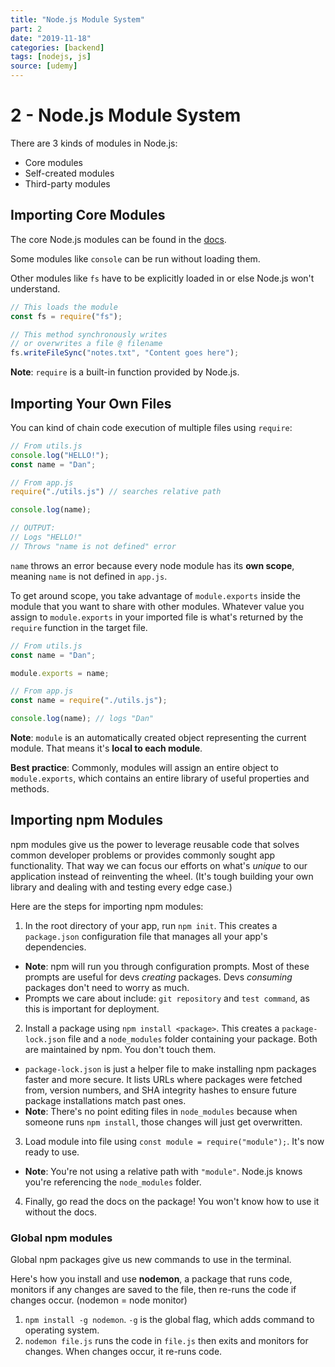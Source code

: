 ```yaml
---
title: "Node.js Module System"
part: 2
date: "2019-11-18"
categories: [backend]
tags: [nodejs, js]
source: [udemy]
---
```


# 2 - Node.js Module System

There are 3 kinds of modules in Node.js:
* Core modules
* Self-created modules
* Third-party modules

## Importing Core Modules

The core Node.js modules can be found in the [docs](https://nodejs.org/en/docs).

Some modules like `console` can be run without loading them.

Other modules like `fs` have to be explicitly loaded in or else Node.js won't understand.

```js
// This loads the module
const fs = require("fs");

// This method synchronously writes
// or overwrites a file @ filename
fs.writeFileSync("notes.txt", "Content goes here");
```

**Note**: `require` is a built-in function provided by Node.js.

## Importing Your Own Files

You can kind of chain code execution of multiple files using `require`:

```js
// From utils.js
console.log("HELLO!");
const name = "Dan";

// From app.js
require("./utils.js") // searches relative path

console.log(name);

// OUTPUT:
// Logs "HELLO!"
// Throws "name is not defined" error
```

`name` throws an error because every node module has its **own scope**, meaning `name` is not defined in `app.js`.

To get around scope, you take advantage of `module.exports` inside the module that you want to share with other modules. Whatever value you assign to `module.exports` in your imported file is what's returned by the `require` function in the target file.

```js
// From utils.js
const name = "Dan";

module.exports = name;

// From app.js
const name = require("./utils.js");

console.log(name); // logs "Dan"
```

**Note**: `module` is an automatically created object representing the current module. That means it's **local to each module**.

**Best practice**: Commonly, modules will assign an entire object to `module.exports`, which contains an entire library of useful properties and methods.

## Importing npm Modules

npm modules give us the power to leverage reusable code that solves common developer problems or provides commonly sought app functionality. That way we can focus our efforts on what's *unique* to our application instead of reinventing the wheel. (It's tough building your own library and dealing with and testing every edge case.)

Here are the steps for importing npm modules:

1. In the root directory of your app, run `npm init`. This creates a `package.json` configuration file that manages all your app's dependencies.
  * **Note**: npm will run you through configuration prompts. Most of these prompts are useful for devs *creating* packages. Devs *consuming* packages don't need to worry as much.
  * Prompts we care about include: `git repository` and `test command`, as this is important for deployment.

2. Install a package using `npm install <package>`. This creates a `package-lock.json` file and a `node_modules` folder containing your package. Both are maintained by npm. You don't touch them.
  * `package-lock.json` is just a helper file to make installing npm packages faster and more secure. It lists URLs where packages were fetched from, version numbers, and SHA integrity hashes to ensure future package installations match past ones.
  * **Note**: There's no point editing files in `node_modules` because when someone runs `npm install`, those changes will just get overwritten.

3. Load module into file using `const module = require("module");`. It's now ready to use.
  * **Note**: You're not using a relative path with `"module"`. Node.js knows you're referencing the `node_modules` folder.

4. Finally, go read the docs on the package! You won't know how to use it without the docs.

### Global npm modules

Global npm packages give us new commands to use in the terminal.

Here's how you install and use **nodemon**, a package that runs code, monitors if any changes are saved to the file, then re-runs the code if changes occur. (nodemon = node monitor)

1. `npm install -g nodemon`. `-g` is the global flag, which adds command to operating system.
2. `nodemon file.js` runs the code in `file.js` then exits and monitors for changes. When changes occur, it re-runs code.